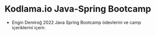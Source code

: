 # Kodlama.io Java-Spring Bootcamp
- Engin Demiroğ 2022 Java Spring Bootcamp ödevlerini ve camp içeriklerini içerir.

